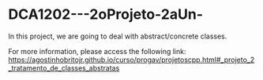 # DCA1202---2oProjeto-2aUn-
In this project, we are going to deal with abstract/concrete classes.

For more information, please access the following link: <https://agostinhobritojr.github.io/curso/progav/projetoscpp.html#_projeto_2_tratamento_de_classes_abstratas>
